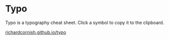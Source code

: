 # Typo

Typo is a typography cheat sheet. Click a symbol to copy it to the clipboard.

[richardcornish.github.io/typo](https://richardcornish.github.io/typo/)